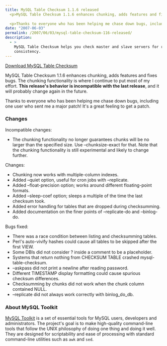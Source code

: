 ```yaml
---
title: MySQL Table Checksum 1.1.6 released
  <p>MySQL Table Checksum 1.1.6 enhances chunking, adds features and fixes bugs.  The chunking functionality is where I continue to put most of my effort. <strong>This release's behavior is incompatible with the last release</strong>, and it will probably change again in the future.</p>
  
  <p>Thanks to everyone who has been helping me chase down bugs, including one user who sent me a major patch!  It's a great feeling to get a patch.</p>
date: "2007-06-03"
permalink: /2007/06/03/mysql-table-checksum-116-released/
description:
  - >
    MySQL Table Checksum helps you check master and slave servers for replication
    consistency.
---
```

<p class="download">
  <a href="http://code.google.com/p/maatkit">Download MySQL Table Checksum</a>
</p>

MySQL Table Checksum 1.1.6 enhances chunking, adds features and fixes bugs. The chunking functionality is where I continue to put most of my effort. **This release's behavior is incompatible with the last release**, and it will probably change again in the future.

Thanks to everyone who has been helping me chase down bugs, including one user who sent me a major patch! It's a great feeling to get a patch.

### Changes

Incompatible changes:

*   The chunking functionality no longer guarantees chunks will be no larger than the specified size. Use &#8211;chunksize-exact for that. Note that the chunking functionality is still experimental and likely to change further.

Changes:

*   Chunking now works with multiple-column indexes.
*   Added &#8211;quiet option, useful for cron jobs with &#8211;replicate.
*   Added &#8211;float-precision option; works around different floating-point formats.
*   Added &#8211;sleep-coef option; sleeps a multiple of the time the last checksum took.
*   Added error handling for tables that are dropped during checksumming.
*   Added documentation on the finer points of &#8211;replicate-do and &#8211;binlog-do.

Bugs fixed:

*   There was a race condition between listing and checksumming tables.
*   Perl's auto-vivify hashes could cause all tables to be skipped after the first VIEW.
*   Some DBIs did not consider ? inside a comment to be a placeholder.
*   Systems that return nothing from CHECKSUM TABLE crashed mysql-table-checksum.
*   &#8211;askpass did not print a newline after reading password.
*   Different TIMESTAMP display formatting could cause spurious checksum differences.
*   Checksumming by chunks did not work when the chunk column contained NULL.
*   &#8211;replicate did not always work correctly with binlog\_do\_db.

### About MySQL Toolkit

[MySQL Toolkit][1] is a set of essential tools for MySQL users, developers and administrators. The project's goal is to make high-quality command-line tools that follow the UNIX philosophy of doing one thing and doing it well. They are designed for scriptability and ease of processing with standard command-line utilities such as `awk` and `sed`.

 [1]: http://code.google.com/p/maatkit
